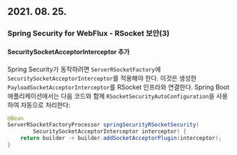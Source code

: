 ## 2021. 08. 25.

### Spring Security for WebFlux - RSocket 보안(3)

#### SecuritySocketAcceptorInterceptor 추가

Spring Security가 동작하려면 `ServerRSocketFactory`에 `SecuritySocketAcceptorInterceptor`를 적용해야 한다. 이것은 생성한 `PayloadSocketAcceptorInterceptor`를 RSocket 인프라와 연결한다. Spring Boot 애플리케이션에서는 다음 코드와 함께 `RSocketSecurityAutoConfiguration`을 사용하여 자동으로 처리한다:

```java
@Bean
ServerRSocketFactoryProcessor springSecurityRSocketSecurity(
        SecuritySocketAcceptorInterceptor interceptor) {
    return builder -> builder.addSocketAcceptorPlugin(interceptor);
}
```

